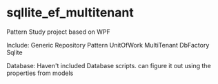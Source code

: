 # sqllite_ef_multitenant
Pattern Study project based on WPF

Include:
Generic Repository Pattern
UnitOfWork
MultiTenant
DbFactory
Sqlite


Database:
Haven't included Database scripts. can figure it out using the properties from models

